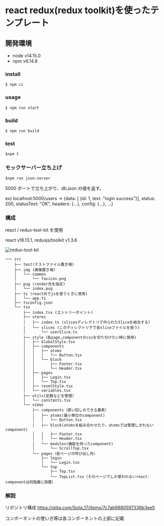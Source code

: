 # react redux(redux toolkit)を使ったテンプレート

## 開発環境

- node v14.15.0
- npm v6.14.8

### install

```
$ npm ci
```

### usage

```
$ npm run start
```

### build

```
$ npm run build
```

### test

```
$npm t
```

### モックサーバー立ち上げ

```
$npm run json-server
```

5000 ポートで立ち上がり、db.json の値を返す。

ex) localhost:5000/users
-> {data: [ {id: 1, text: "login success"}], status: 200, statusText: "OK", headers: {…}, config: {…}, …}

### 構成

react / redux-tool-kit を使用

react v16.13.1,
reduxjs/toolkit v1.3.6

![redux-tool-kit](https://user-images.githubusercontent.com/47517709/90846697-ad023980-e3a3-11ea-91cd-d2f6350c95df.png)

```
─── src
    ├── test(テストファイル置き場)
    ├── img (画像置き場)
    │   └── common
    │       └── favicon.png
    ├── pug (render先を指定)
    │   └── index.pug
    ├── ts (react外でjsを使うときに使用)
    │   └── app.ts
    ├── tsconfig.json
    └── tsx
        ├── index.tsx (エントリーポイント)
        ├── stores
        │   ├── index.ts (slicesディレクトリで作られたSliceを結合する)
        │   └── slices (このディレクトリ下で各sliceファイルを扱う)
        │       └── userSlice.ts
        ├── style（各page,componentのcssを切り分けたい時に使用)
        │   ├── GlobalStyle.tsx
        │   ├── components
        │   │   ├── atoms
        │   │   │   └── Button.tsx
        │   │   └── block
        │   │       ├── Footer.tsx
        │   │       └── Header.tsx
        │   ├── pages
        │   │   ├── Login.tsx
        │   │   └── Top.tsx
        │   ├── resetStyle.tsx
        │   └── variables.tsx
        ├── utils(定数などを管理)
        │   └── constants.tsx
        └── views
            ├── components（使い回しのできる要素）
            │   ├── atoms(最小単位のcomponent)
            │   │   └── Button.tsx
            │   ├── block(atomsを組み合わせたり、atomsでは管理しきれないcomponent)
            │   │   ├── Footer.tsx
            │   │   └── Header.tsx
            │   └── modules(機能を持ったcomponent)
            │       └── ScrollTop.tsx
            └── pages（各ページの呼び出し先）
                ├── login
                │   └── Login.tsx
                └── top
                    ├── Top.tsx
                    └── TopList.tsx（そのページでしか使われないreact-componentは同階層に設置）
```

### 解説

リポジトリ構成
https://qiita.com/Sotq_17/items/7c7ab9880597336b3ee5

コンポーネントの使い方等は各コンポーネントの上部に記載
